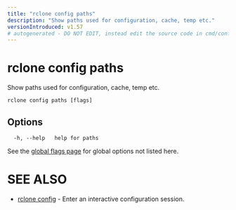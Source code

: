 ```yaml
---
title: "rclone config paths"
description: "Show paths used for configuration, cache, temp etc."
versionIntroduced: v1.57
# autogenerated - DO NOT EDIT, instead edit the source code in cmd/config/paths/ and as part of making a release run "make commanddocs"
---
```

# rclone config paths

Show paths used for configuration, cache, temp etc.

```
rclone config paths [flags]
```

## Options

```
  -h, --help   help for paths
```


See the [global flags page](/flags/) for global options not listed here.

# SEE ALSO

* [rclone config](/commands/rclone_config/)	 - Enter an interactive configuration session.

